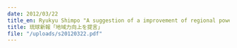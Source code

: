 ```yaml
---
date: 2012/03/22
title_en: Ryukyu Shimpo "A suggestion of a improvement of regional power against natural disasters"
title: 琉球新報「地域力向上を提言」
file: "/uploads/s20120322.pdf"
---
```

